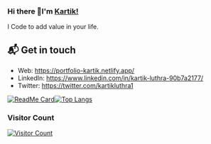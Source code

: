 ### Hi there 👋I'm [Kartik!](https://www.kartik.engineer/)
  I Code to add value in your life.
## 📬 Get in touch

- Web: https://portfolio-kartik.netlify.app/
- LinkedIn: https://www.linkedin.com/in/kartik-luthra-90b7a2177/
- Twitter: https://twitter.com/kartikluthra1
<!--
**kartiklut/kartiklut** is a ✨ _special_ ✨ repository because its `README.md` (this file) appears on your GitHub profile.

Here are some ideas to get you started:

- 🔭 I’m currently working on ...
- 🌱 I’m currently learning ...
- 👯 I’m looking to collaborate on ...
- 🤔 I’m looking for help with ...
- 💬 Ask me about ...
- 📫 How to reach me: ...
- 😄 Pronouns: ...
- ⚡ Fun fact: ...
-->
[![ReadMe Card](https://github-readme-stats.vercel.app/api?username=kartiklut&show_icons=true&theme=radical&hide=contribs)](https://github.com/kartiklut)[![Top Langs](https://github-readme-stats.anuraghazra1.vercel.app/api/top-langs/?username=kartiklut&layout=compact&theme=radical)](https://github.com/kartiklut)

### Visitor Count
[![Visitor Count](https://profile-counter.glitch.me/kartiklut/count.svg)](https://github.com/kartiklut)
